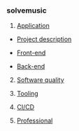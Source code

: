 ### solvemusic

1. [Application]()
- [Project description]()
 
 - [Front-end]()
 - [Back-end]()
2. [Software quality]()

3. [Tooling]()

4. [CI/CD]()

5. [Professional]()
